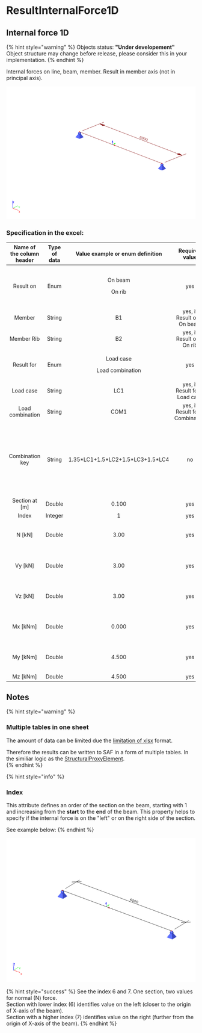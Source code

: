 # ResultInternalForce1D

## Internal force 1D

{% hint style="warning" %}
Objects status: **"Under developement"**  
Object structure may change before release, please consider this in your implementation.
{% endhint %}

Internal forces on line, beam, member. Result in member axis \(not in principal axis\).

![](../.gitbook/assets/47_resultsinternal_force_1.gif)

### Specification in the excel:

<table>
  <thead>
    <tr>
      <th style="text-align:center">Name of the column header</th>
      <th style="text-align:center">Type of data</th>
      <th style="text-align:center">Value example or enum definition</th>
      <th style="text-align:center">Required value</th>
      <th style="text-align:left">Description</th>
    </tr>
  </thead>
  <tbody>
    <tr>
      <td style="text-align:center">Result on</td>
      <td style="text-align:center">Enum</td>
      <td style="text-align:center">
        <p>On beam</p>
        <p></p>
        <p>On rib</p>
      </td>
      <td style="text-align:center">yes</td>
      <td style="text-align:left">
        <p>Specify object where the result is</p>
        <p></p>
        <p>On beam - <a href="../structural-analysis-elements/structuralcurvemember.md#1d-member-beam-column">StructuralCurveMember</a>
        </p>
        <p></p>
        <p>On rib - <a href="../structural-analysis-elements/structuralcurvememberrib.md#2d-member-rib">StructuralCurveMemberRib</a>
        </p>
      </td>
    </tr>
    <tr>
      <td style="text-align:center">Member</td>
      <td style="text-align:center">String</td>
      <td style="text-align:center">B1</td>
      <td style="text-align:center">yes, if Result on = On beam</td>
      <td style="text-align:left">Reference to the name of 1D member - <a href="../structural-analysis-elements/structuralcurvemember.md#1d-member-beam-column">StructuralCurveMember</a>
      </td>
    </tr>
    <tr>
      <td style="text-align:center">Member Rib</td>
      <td style="text-align:center">String</td>
      <td style="text-align:center">B2</td>
      <td style="text-align:center">yes, if Result on = On rib</td>
      <td style="text-align:left">Reference to the name of 1D member - rib <a href="../structural-analysis-elements/structuralcurvememberrib.md#2d-member-rib">StructuralCurveMemberRib</a>
      </td>
    </tr>
    <tr>
      <td style="text-align:center">Result for</td>
      <td style="text-align:center">Enum</td>
      <td style="text-align:center">
        <p>Load case</p>
        <p></p>
        <p>Load combination</p>
      </td>
      <td style="text-align:center">yes</td>
      <td style="text-align:left">Specifies from where the result is coming from (from Load Case, Load Combination)</td>
    </tr>
    <tr>
      <td style="text-align:center">Load case</td>
      <td style="text-align:center">String</td>
      <td style="text-align:center">LC1</td>
      <td style="text-align:center">yes, if Result for = Load case</td>
      <td style="text-align:left">Reference to the name of <a href="../loads/structuralloadcase.md#load-case">StructuraLoadCase</a> 
      </td>
    </tr>
    <tr>
      <td style="text-align:center">Load combination</td>
      <td style="text-align:center">String</td>
      <td style="text-align:center">COM1</td>
      <td style="text-align:center">yes, if Result for = Combination</td>
      <td style="text-align:left">Reference to the name of <a href="../loads/structuralloadcombination.md">StructuralLoadCombination</a>
      </td>
    </tr>
    <tr>
      <td style="text-align:center">Combination key</td>
      <td style="text-align:center">String</td>
      <td style="text-align:center">
        <p>1.35*LC1+1.5*LC2+1.5*LC3+1.5*LC4</p>
        <p></p>
      </td>
      <td style="text-align:center">no</td>
      <td style="text-align:left">
        <p>Allows to define exact combination per result section
          <br />
          <br />Structure of string:
          <br />&quot;LoadFactor1*LoadCase1+LoadFactor2*LoadCase2</p>
        <p>+LoadFactorN*LoadCaseN&quot;
          <br />
        </p>
        <p>For envelopes and national standard (code) combinations, this column specifies
          for which exact combination is the result</p>
      </td>
    </tr>
    <tr>
      <td style="text-align:center">Section at [m]</td>
      <td style="text-align:center">Double</td>
      <td style="text-align:center">0.100</td>
      <td style="text-align:center">yes</td>
      <td style="text-align:left">X coordinate on the beam (distance from the start node) where the result
        is located</td>
    </tr>
    <tr>
      <td style="text-align:center">Index</td>
      <td style="text-align:center">Integer</td>
      <td style="text-align:center">1</td>
      <td style="text-align:center">yes</td>
      <td style="text-align:left">Index of the section on beam. See <a href="resultinternalforce1d.md#notes">notes</a>.</td>
    </tr>
    <tr>
      <td style="text-align:center">N [kN]</td>
      <td style="text-align:center">Double</td>
      <td style="text-align:center">3.00</td>
      <td style="text-align:center">yes</td>
      <td style="text-align:left">
        <p>Result value of N</p>
        <p>(Normal force)</p>
      </td>
    </tr>
    <tr>
      <td style="text-align:center">Vy [kN]</td>
      <td style="text-align:center">Double</td>
      <td style="text-align:center">3.00</td>
      <td style="text-align:center">yes</td>
      <td style="text-align:left">
        <p>Result value of Vy</p>
        <p>(Shear force in Y axis direction)</p>
      </td>
    </tr>
    <tr>
      <td style="text-align:center">Vz [kN]</td>
      <td style="text-align:center">Double</td>
      <td style="text-align:center">3.00</td>
      <td style="text-align:center">yes</td>
      <td style="text-align:left">
        <p>Result value of Vz</p>
        <p>(Shear force in Z axis direction)</p>
      </td>
    </tr>
    <tr>
      <td style="text-align:center">Mx [kNm]</td>
      <td style="text-align:center">Double</td>
      <td style="text-align:center">0.000</td>
      <td style="text-align:center">yes</td>
      <td style="text-align:left">
        <p>Result value of Mx</p>
        <p>(Moment around X axis)</p>
      </td>
    </tr>
    <tr>
      <td style="text-align:center">My [kNm]</td>
      <td style="text-align:center">Double</td>
      <td style="text-align:center">4.500</td>
      <td style="text-align:center">yes</td>
      <td style="text-align:left">
        <p>Result value of My</p>
        <p>(Moment around Y axis)</p>
      </td>
    </tr>
    <tr>
      <td style="text-align:center">Mz [kNm]</td>
      <td style="text-align:center">Double</td>
      <td style="text-align:center">4.500</td>
      <td style="text-align:center">yes</td>
      <td style="text-align:left">Result value of Mz (Moment around Z axis)</td>
    </tr>
  </tbody>
</table>

## Notes

{% hint style="warning" %}
### Multiple tables in one sheet

The amount of data can be limited due the [limitation of xlsx](https://support.microsoft.com/en-us/office/excel-specifications-and-limits-1672b34d-7043-467e-8e27-269d656771c3) format.

Therefore the results can be written to SAF in a form of multiple tables. In the similiar logic as the [StructuralProxyElement](../structural-analysis-elements/structuralproxyelement.md#general-solids).  
{% endhint %}

{% hint style="info" %}
### **Index** 

This attribute defines an order of the section on the beam, starting with 1 and increasing from the **start** to the **end** of the beam. This property helps to specify if the internal force is on the "left" or on the right side of the section.

See example below:
{% endhint %}

![](../.gitbook/assets/47_resultinternalforce1d_2.gif)

{% hint style="success" %}
See the index 6 and 7. One section, two values for normal \(N\) force.   
Section with lower index \(6\) identifies value on the left \(closer to the origin of X-axis of the beam\).  
Section with a higher index \(7\) identifies value on the right \(further from the origin of X-axis of the beam\).
{% endhint %}

